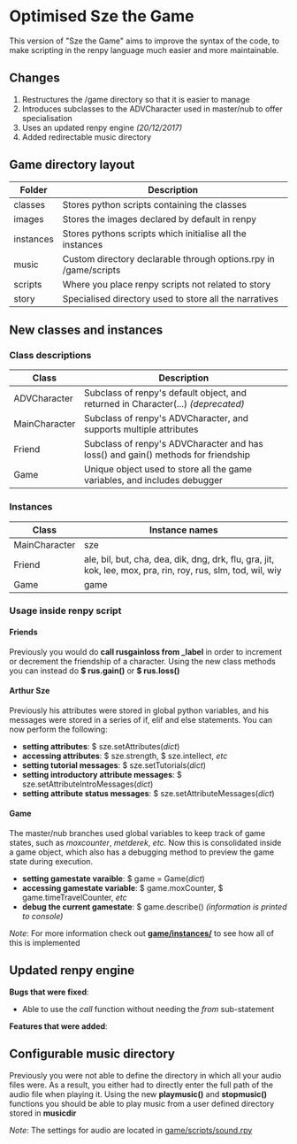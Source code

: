 # Optimised Sze the Game

This version of "Sze the Game" aims to improve the syntax of the code, to make scripting in the renpy language much easier and more maintainable. 

## Changes

1. Restructures the /game directory so that it is easier to manage  
2. Introduces subclasses to the ADVCharacter used in master/nub to offer specialisation
3. Uses an updated renpy engine *(20/12/2017)*
4. Added redirectable music directory

## Game directory layout

| Folder    | Description                                                       |
| --------- | ----------------------------------------------------------------- |
| classes   | Stores python scripts containing the classes                      |
| images    | Stores the images declared by default in renpy                    |
| instances | Stores pythons scripts which initialise all the instances         |
| music     | Custom directory declarable through options.rpy in /game/scripts  |
| scripts   | Where you place renpy scripts not related to story                |
| story     | Specialised directory used to store all the narratives            |

## New classes and instances
### Class descriptions

| Class         | Description                                                                       |
| ------------- | --------------------------------------------------------------------------------- |
| ADVCharacter  | Subclass of renpy's default object, and returned in Character(...) *(deprecated)* |
| MainCharacter | Subclass of renpy's ADVCharacter, and supports multiple attributes                |
| Friend        | Subclass of renpy's ADVCharacter and has loss() and gain() methods for friendship |
| Game          | Unique object used to store all the game variables, and includes debugger         |

### Instances

| Class         | Instance names  |
| ------------- | --------------- |
| MainCharacter | sze             |
| Friend        | ale, bil, but, cha, dea, dik, dng, drk, flu, gra, jit, kok, lee, mox, pra, rin, roy, rus, slm, tod, wil, wiy |
| Game          | game            |

### Usage inside renpy script

#### Friends
Previously you would do **call rusgainloss from _label** in order to increment or decrement the friendship of a character. Using the new class methods you can instead do **$ rus.gain()** or **$ rus.loss()**

#### Arthur Sze
Previously his attributes were stored in global python variables, and his messages were stored in a series of if, elif and else statements. You can now perform the following:

* **setting attributes**: $ sze.setAttributes(*dict*)
* **accessing attributes**: $ sze.strength, $ sze.intellect, *etc*
* **setting tutorial messages**: $ sze.setTutorials(*dict*)
* **setting introductory attribute messages**: $ sze.setAttributeIntroMessages(*dict*)
* **setting attribute status messages**: $ sze.setAttributeMessages(*dict*)

#### Game
The master/nub branches used global variables to keep track of game states, such as *moxcounter*, *metderek*, *etc*. Now this is consolidated inside a game object, which also has a debugging method to preview the game state during execution. 

* **setting gamestate varaible**: $ game = Game(*dict*)
* **accessing gamestate variable**: $ game.moxCounter, $ game.timeTravelCounter, *etc*
* **debug the current gamestate**: $ game.describe() *(information is printed to console)*

*Note*: For more information check out [**game/instances/**](https://github.com/kfcpaladin/sze-the-game/tree/orphan/game/instances) to see how all of this is implemented

## Updated renpy engine

**Bugs that were fixed**:
* Able to use the *call* function without needing the *from* sub-statement

**Features that were added**:


## Configurable music directory

Previously you were not able to define the directory in which all your audio files were. As a result, you either had to directly enter the full path of the audio file when playing it.
Using the new **playmusic()** and **stopmusic()** functions you should be able to play music from a user defined directory stored in **musicdir**

*Note*: The settings for audio are located in [game/scripts/sound.rpy](https://github.com/kfcpaladin/sze-the-game/blob/orphan/game/scripts/sound.rpy)


